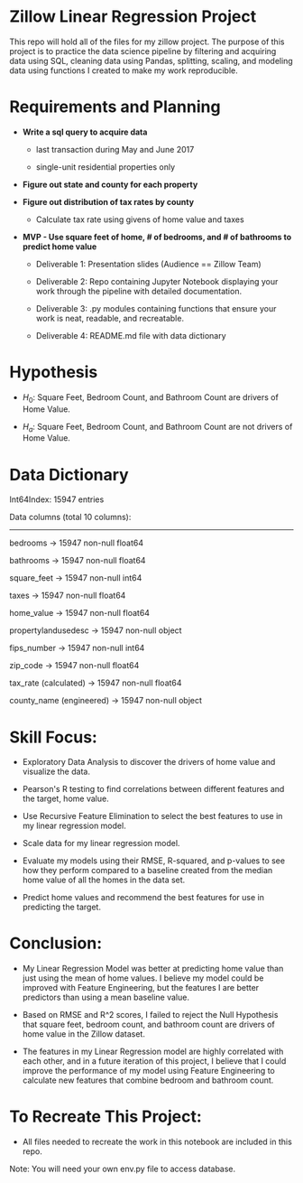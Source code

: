 # Zillow Linear Regression Project

This repo will hold all of the files for my zillow project. The purpose of this project is to practice the data science pipeline by filtering and acquiring data using SQL, cleaning data using Pandas, splitting, scaling, and modeling data using functions I created to make my work reproducible. 

# Requirements and Planning

- **Write a sql query to acquire data**

    - last transaction during May and June 2017
    
    - single-unit residential properties only
    

- **Figure out state and county for each property**


- **Figure out distribution of tax rates by county**

    - Calculate tax rate using givens of home value and taxes
    
    
- **MVP - Use square feet of home, # of bedrooms, and # of bathrooms to predict home value**

    - Deliverable 1: Presentation slides (Audience == Zillow Team)
    
    - Deliverable 2: Repo containing Jupyter Notebook displaying your work through the pipeline with detailed documentation.
    
    - Deliverable 3: .py modules containing functions that ensure your work is neat, readable, and recreatable.
    
    - Deliverable 4: README.md file with data dictionary

# Hypothesis 
    
- $H_0$: Square Feet, Bedroom Count, and Bathroom Count are drivers of Home Value.

- $H_a$: Square Feet, Bedroom Count, and Bathroom Count are not drivers of Home Value.

# Data Dictionary

Int64Index: 15947 entries

Data columns (total 10 columns):
____
bedrooms      ->  15947 non-null float64

bathrooms     ->    15947 non-null float64

square_feet   ->   15947 non-null int64

taxes         ->  15947 non-null float64

home_value    ->          15947 non-null float64

propertylandusedesc  -> 15947 non-null object

fips_number   ->         15947 non-null int64

zip_code            ->   15947 non-null float64

tax_rate (calculated)  ->    15947 non-null float64

county_name  (engineered) ->  15947 non-null object

# Skill Focus:

- Exploratory Data Analysis to discover the drivers of home value and visualize the data.

- Pearson's R testing to find correlations between different features and the target, home value.

- Use Recursive Feature Elimination to select the best features to use in my linear regression model.

- Scale data for my linear regression model.

- Evaluate my models using their RMSE, R-squared, and p-values to see how they perform compared to a baseline created from the median home value of all the homes in the data set.

- Predict home values and recommend the best features for use in predicting the target.

# Conclusion:

- My Linear Regression Model was better at predicting home value than just using the mean of home values. I believe my model could be improved with Feature Engineering, but the features I are better predictors than using a mean baseline value.

- Based on RMSE and R^2 scores, I failed to reject the Null Hypothesis that square feet, bedroom count, and bathroom count are drivers of home value in the Zillow dataset.

- The features in my Linear Regression model are highly correlated with each other, and in a future iteration of this project, I believe that I could improve the performance of my model using Feature Engineering to calculate new features that combine bedroom and bathroom count.

# To Recreate This Project:

- All files needed to recreate the work in this notebook are included in this repo.

Note: You will need your own env.py file to access database.
